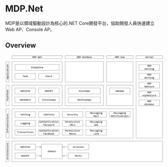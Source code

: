 # MDP.Net

MDP是以領域驅動設計為核心的.NET Core開發平台，協助開發人員快速建立Web AP、Console AP。


## Overview ##

![Architecture](https://github.com/Clark159/MDP.Net/blob/master/doc/MDP.Net-%E8%BB%9F%E9%AB%94%E6%9E%B6%E6%A7%8B.png?raw=true)